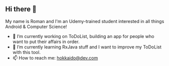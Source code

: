 ## Hi there 👋

My name is Roman and I'm an Udemy-trained student interested in all things Android & Computer Science!
- 🔭 I’m currently working on ToDoList, building an app for people who want to put their affairs in order.
- 🌱 I’m currently learning RxJava stuff and I want to improve my ToDoList with this tool.
- 📫 How to reach me: hokkaido@dev.com
<!--
**HokkaidoDev/HokkaidoDev** is a ✨ _special_ ✨ repository because its `README.md` (this file) appears on your GitHub profile.

Here are some ideas to get you started:

- 🔭 I’m currently working on ...
- 🌱 I’m currently learning ...
- 👯 I’m looking to collaborate on ...
- 🤔 I’m looking for help with ...
- 💬 Ask me about ...
- 📫 How to reach me: ...
- 😄 Pronouns: ...
- ⚡ Fun fact: ...
-->

